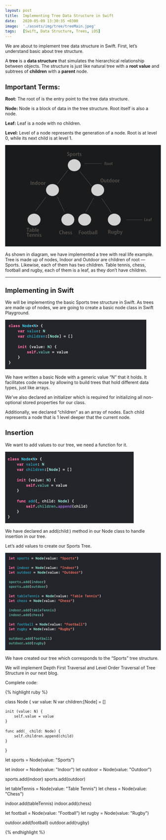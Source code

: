```yaml
---
layout: post
title:  Implementing Tree Data Structure in Swift
date:   2020-05-09 13:30:35 +0300
image:  './assets/img/tree/treeMain.jpeg'
tags:   [Swift, Data Structure, Trees, iOS]
---
```


We are about to implement tree data structure in Swift. First, let’s understand basic about tree structure.

A **tree** is a **data structure** that simulates the hierarchical relationship between objects. The structure is just like natural tree with a **root value** and subtrees of **children** with a **parent** node.

## Important Terms:

**Root:** The root of is the entry point to the tree data structure.

**Node:** Node is a block of data in the tree structure. Root itself is also a node.

**Leaf:** Leaf is a node with no children.

**Level:** Level of a node represents the generation of a node. Root is at level 0, while its next child is at level 1.

![](/assets/img/tree/tree1.png)

As shown in diagram, we have implemented a tree with real life example. Tree is made up of nodes, Indoor and Outdoor are children of root — Sports. Likewise, each of them has two children. Table tennis, chess, football and rugby, each of them is a leaf, as they don’t have children.


---

## Implementing in Swift

We will be implementing the basic Sports tree structure in Swift. As trees are made up of nodes, we are going to create a basic node class in Swift Playground.

![](/assets/img/tree/tree2.png)

We have written a basic Node with a generic value “N” that it holds. It facilitates code reuse by allowing to build trees that hold different data types, just like arrays.

We’ve also declared an initializer which is required for initializing all non-optional stored properties for our class.

Additionally, we declared “children” as an array of nodes. Each child represents a node that is 1 level deeper that the current node.

## Insertion

We want to add values to our tree, we need a function for it.

![](/assets/img/tree/tree3.png)

We have declared an add(child:) method in our Node class to handle insertion in our tree.

Let’s add values to create our Sports Tree.

![](/assets/img/tree/tree4.png)

We have created our tree which corresponds to the “Sports” tree structure.

We will implement Depth First Traversal and Level Order Traversal of Tree Structure in our next blog.

Complete code:


{% highlight ruby %}

class Node<N> {
    var value: N
    var children:[Node] = []
    
    init (value: N) {
        self.value = value
    }
    
    func add(_ child: Node) {
        self.children.append(child)
    }
}

let sports = Node(value: "Sports")

let indoor = Node(value: "Indoor")
let outdoor = Node(value: "Outdoor")

sports.add(indoor)
sports.add(outdoor)

let tableTennis = Node(value: "Table Tennis")
let chess = Node(value: "Chess")

indoor.add(tableTennis)
indoor.add(chess)

let football = Node(value: "Football")
let rugby = Node(value: "Rugby")

outdoor.add(football)
outdoor.add(rugby)

{% endhighlight %}

